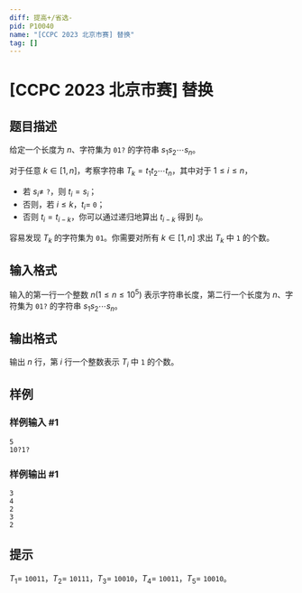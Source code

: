 ```yaml
---
diff: 提高+/省选-
pid: P10040
name: "[CCPC 2023 北京市赛] 替换"
tag: []
---
```

# [CCPC 2023 北京市赛] 替换
## 题目描述

给定一个长度为 $n$、字符集为 `01?` 的字符串 $s_1s_2 \cdots s_n$。

对于任意 $k \in [1,n]$，考察字符串 $T_k = t_1 t_2 \cdots t_n$，其中对于 $1 \le i \le n$，

- 若 $s_i \ne$ `?`，则 $t_i = s_i$；
- 否则，若 $i \le k$，$t_i =$ `0`；
- 否则 $t_i = t_{i-k}$，你可以通过递归地算出 $t_{i-k}$ 得到 $t_i$。

容易发现 $T_k$ 的字符集为 `01`。你需要对所有 $k \in [1,n]$ 求出 $T_k$ 中 `1` 的个数。
## 输入格式

输入的第一行一个整数 $n (1 \le n \le 10^5)$ 表示字符串长度，第二行一个长度为 $n$、字符集为 `01?` 的字符串 $s_1s_2\cdots s_n$。
## 输出格式

输出 $n$ 行，第 $i$ 行一个整数表示 $T_i$ 中 `1` 的个数。
## 样例

### 样例输入 #1
```
5
10?1?
```
### 样例输出 #1
```
3
4
2
3
2
```
## 提示

$T_1 =$ `10011`，$T_2 =$ `10111`，$T_3 =$ `10010`，$T_4 =$ `10011`，$T_5 =$ `10010`。
